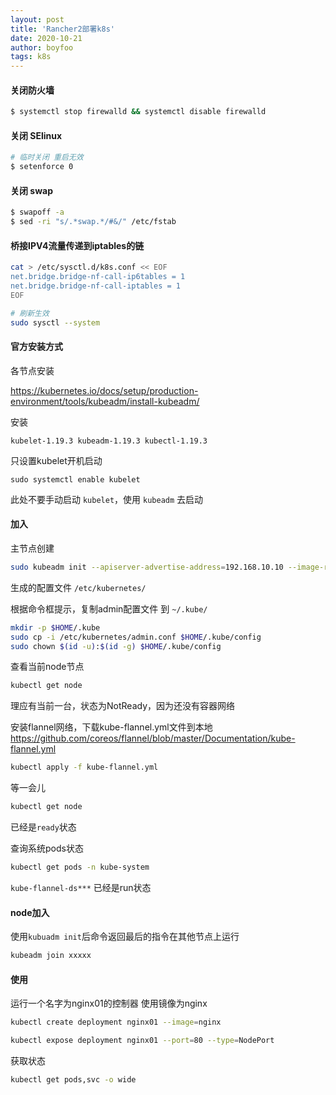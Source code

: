 ```yaml
---
layout: post
title: 'Rancher2部署k8s'
date: 2020-10-21
author: boyfoo
tags: k8s
---
```


#### 关闭防火墙

```bash
$ systemctl stop firewalld && systemctl disable firewalld
```
#### 关闭 SElinux

```bash
# 临时关闭 重启无效
$ setenforce 0 
```

#### 关闭 swap

```bash
$ swapoff -a
$ sed -ri "s/.*swap.*/#&/" /etc/fstab
```

#### 桥接IPV4流量传递到iptables的链

```bash
cat > /etc/sysctl.d/k8s.conf << EOF
net.bridge.bridge-nf-call-ip6tables = 1
net.bridge.bridge-nf-call-iptables = 1
EOF

# 刷新生效
sudo sysctl --system
```


#### 官方安装方式

各节点安装

https://kubernetes.io/docs/setup/production-environment/tools/kubeadm/install-kubeadm/


安装 
```
kubelet-1.19.3 kubeadm-1.19.3 kubectl-1.19.3
```

只设置kubelet开机启动
```
sudo systemctl enable kubelet
```

此处不要手动启动 `kubelet`，使用 `kubeadm` 去启动


#### 加入

主节点创建
```bash
sudo kubeadm init --apiserver-advertise-address=192.168.10.10 --image-repository registry.aliyuncs.com/google_containers --kubernetes-version v1.19.3 --service-cidr=10.1.0.0/16 --pod-network-cidr=10.244.0.0/16
```

生成的配置文件 `/etc/kubernetes/`

根据命令框提示，复制admin配置文件 到 `~/.kube/`

```bash 
mkdir -p $HOME/.kube
sudo cp -i /etc/kubernetes/admin.conf $HOME/.kube/config
sudo chown $(id -u):$(id -g) $HOME/.kube/config
```

查看当前node节点
```bash
kubectl get node
```

理应有当前一台，状态为NotReady，因为还没有容器网络


安装flannel网络，下载kube-flannel.yml文件到本地
https://github.com/coreos/flannel/blob/master/Documentation/kube-flannel.yml
```bash
kubectl apply -f kube-flannel.yml
```

等一会儿
```bash
kubectl get node
```

已经是`ready`状态


查询系统pods状态
```bash
kubectl get pods -n kube-system
```

`kube-flannel-ds***` 已经是run状态


#### node加入

使用`kubuadm init`后命令返回最后的指令在其他节点上运行

```bash
kubeadm join xxxxx
```

#### 使用

运行一个名字为nginx01的控制器 使用镜像为nginx
```bash
kubectl create deployment nginx01 --image=nginx

kubectl expose deployment nginx01 --port=80 --type=NodePort
```

获取状态

```bash
kubectl get pods,svc -o wide
```
